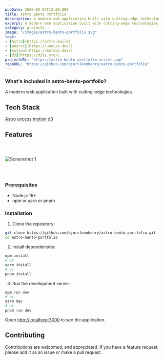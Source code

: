 ```yaml
---
pubDate: 2020-02-04T12:00:00Z
title: Astro Bento Portfolio
description: A modern web application built with cutting-edge technologies.
excerpt: A modern web application built with cutting-edge technologies.
category: projects
image: "/images/astro-bento-portfolio.svg"
tags:
- [Astro](https://astro.build)
- [unocss](https://unocss.dev/)
- [motion](https://motion.dev/)
- [d3](https://d3js.org/)
projectURL: "https://astro-bento-portfolio.vercel.app"
repoURL: "https://github.com/bjornleonhenry/astro-bento-portfolio"
---
```


### What's included in astro-bento-portfolio?

A modern web application built with cutting-edge technologies.

## Tech Stack

[Astro](https://astro.build)
[unocss](https://unocss.dev/)
[motion](https://motion.dev/)
[d3](https://d3js.org/)

## Features

### &nbsp;

![Screenshot 1](/images/astro-bento-portfolio-1.webp)

### &nbsp;

### Prerequisites

- Node.js 18+
- npm or yarn or pnpm

### Installation

1. Clone the repository:
```bash
git clone https://github.com/bjornleonhenry/astro-bento-portfolio.git
cd astro-bento-portfolio
```

2. Install dependencies:
```bash
npm install
# or
yarn install
# or
pnpm install
```

3. Run the development server:
```bash
npm run dev
# or
yarn dev
# or
pnpm run dev
```

Open [http://localhost:3000](http://localhost:3000) to see the application.

## Contributing

Contributions are welcomed, and appreciated. If you have a feature request, please add it as an issue or make a pull request.
